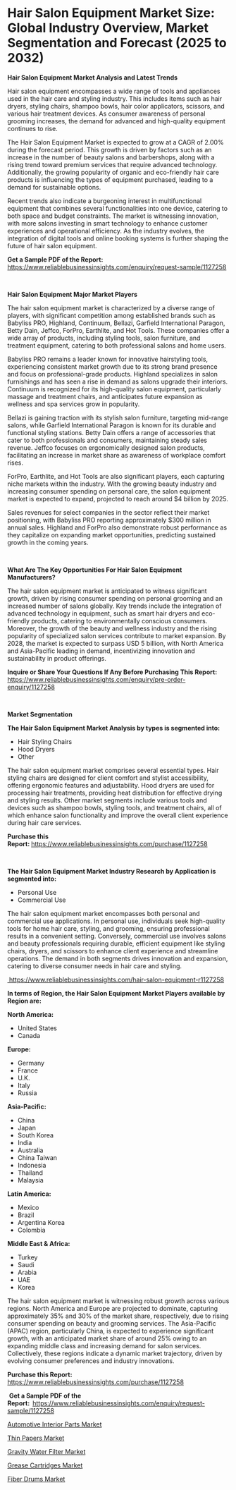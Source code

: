 <p><h1>Hair Salon Equipment Market Size: Global Industry Overview, Market Segmentation and Forecast (2025 to 2032)</h1></p><p><strong>Hair Salon Equipment Market Analysis and Latest Trends</strong></p>
<p><p>Hair salon equipment encompasses a wide range of tools and appliances used in the hair care and styling industry. This includes items such as hair dryers, styling chairs, shampoo bowls, hair color applicators, scissors, and various hair treatment devices. As consumer awareness of personal grooming increases, the demand for advanced and high-quality equipment continues to rise.</p><p>The Hair Salon Equipment Market is expected to grow at a CAGR of 2.00% during the forecast period. This growth is driven by factors such as an increase in the number of beauty salons and barbershops, along with a rising trend toward premium services that require advanced technology. Additionally, the growing popularity of organic and eco-friendly hair care products is influencing the types of equipment purchased, leading to a demand for sustainable options.</p><p>Recent trends also indicate a burgeoning interest in multifunctional equipment that combines several functionalities into one device, catering to both space and budget constraints. The market is witnessing innovation, with more salons investing in smart technology to enhance customer experiences and operational efficiency. As the industry evolves, the integration of digital tools and online booking systems is further shaping the future of hair salon equipment.</p></p>
<p><strong>Get a Sample PDF of the Report:&nbsp;</strong> <a href="https://www.reliablebusinessinsights.com/enquiry/request-sample/1127258?utm_campaign=1873&utm_medium=2&utm_source=Github&utm_content=ia&utm_term=05022025&utm_id=hair-salon-equipment">https://www.reliablebusinessinsights.com/enquiry/request-sample/1127258</a></p>
<p>&nbsp;</p>
<p><strong>Hair Salon Equipment Major Market Players</strong></p>
<p><p>The hair salon equipment market is characterized by a diverse range of players, with significant competition among established brands such as Babyliss PRO, Highland, Continuum, Bellazi, Garfield International Paragon, Betty Dain, Jeffco, ForPro, Earthlite, and Hot Tools. These companies offer a wide array of products, including styling tools, salon furniture, and treatment equipment, catering to both professional salons and home users.</p><p>Babyliss PRO remains a leader known for innovative hairstyling tools, experiencing consistent market growth due to its strong brand presence and focus on professional-grade products. Highland specializes in salon furnishings and has seen a rise in demand as salons upgrade their interiors. Continuum is recognized for its high-quality salon equipment, particularly massage and treatment chairs, and anticipates future expansion as wellness and spa services grow in popularity.</p><p>Bellazi is gaining traction with its stylish salon furniture, targeting mid-range salons, while Garfield International Paragon is known for its durable and functional styling stations. Betty Dain offers a range of accessories that cater to both professionals and consumers, maintaining steady sales revenue. Jeffco focuses on ergonomically designed salon products, facilitating an increase in market share as awareness of workplace comfort rises.</p><p>ForPro, Earthlite, and Hot Tools are also significant players, each capturing niche markets within the industry. With the growing beauty industry and increasing consumer spending on personal care, the salon equipment market is expected to expand, projected to reach around $4 billion by 2025.</p><p>Sales revenues for select companies in the sector reflect their market positioning, with Babyliss PRO reporting approximately $300 million in annual sales. Highland and ForPro also demonstrate robust performance as they capitalize on expanding market opportunities, predicting sustained growth in the coming years.</p></p>
<p>&nbsp;</p>
<p><strong>What Are The Key Opportunities For Hair Salon Equipment Manufacturers?</strong></p>
<p><p>The hair salon equipment market is anticipated to witness significant growth, driven by rising consumer spending on personal grooming and an increased number of salons globally. Key trends include the integration of advanced technology in equipment, such as smart hair dryers and eco-friendly products, catering to environmentally conscious consumers. Moreover, the growth of the beauty and wellness industry and the rising popularity of specialized salon services contribute to market expansion. By 2028, the market is expected to surpass USD 5 billion, with North America and Asia-Pacific leading in demand, incentivizing innovation and sustainability in product offerings.</p></p>
<p><strong>Inquire or Share Your Questions If Any Before Purchasing This Report:</strong> <a href="https://www.reliablebusinessinsights.com/enquiry/pre-order-enquiry/1127258?utm_campaign=1873&utm_medium=2&utm_source=Github&utm_content=ia&utm_term=05022025&utm_id=hair-salon-equipment">https://www.reliablebusinessinsights.com/enquiry/pre-order-enquiry/1127258</a></p>
<p>&nbsp;</p>
<p><strong>Market Segmentation</strong></p>
<p><strong>The Hair Salon Equipment Market Analysis by types is segmented into:</strong></p>
<p><ul><li>Hair Styling Chairs</li><li>Hood Dryers</li><li>Other</li></ul></p>
<p><p>The hair salon equipment market comprises several essential types. Hair styling chairs are designed for client comfort and stylist accessibility, offering ergonomic features and adjustability. Hood dryers are used for processing hair treatments, providing heat distribution for effective drying and styling results. Other market segments include various tools and devices such as shampoo bowls, styling tools, and treatment chairs, all of which enhance salon functionality and improve the overall client experience during hair care services.</p></p>
<p><strong>Purchase this Report:&nbsp;</strong><a href="https://www.reliablebusinessinsights.com/purchase/1127258?utm_campaign=1873&utm_medium=2&utm_source=Github&utm_content=ia&utm_term=05022025&utm_id=hair-salon-equipment">https://www.reliablebusinessinsights.com/purchase/1127258</a></p>
<p>&nbsp;</p>
<p><strong>The Hair Salon Equipment Market Industry Research by Application is segmented into:</strong></p>
<p><ul><li>Personal Use</li><li>Commercial Use</li></ul></p>
<p><p>The hair salon equipment market encompasses both personal and commercial use applications. In personal use, individuals seek high-quality tools for home hair care, styling, and grooming, ensuring professional results in a convenient setting. Conversely, commercial use involves salons and beauty professionals requiring durable, efficient equipment like styling chairs, dryers, and scissors to enhance client experience and streamline operations. The demand in both segments drives innovation and expansion, catering to diverse consumer needs in hair care and styling.</p></p>
<p><a href="https://www.reliablebusinessinsights.com/hair-salon-equipment-r1127258?utm_campaign=1873&utm_medium=2&utm_source=Github&utm_content=ia&utm_term=05022025&utm_id=hair-salon-equipment">&nbsp;https://www.reliablebusinessinsights.com/hair-salon-equipment-r1127258</a></p>
<p><strong>In terms of Region, the Hair Salon Equipment Market Players available by Region are:</strong></p>
<p>
    <p> <strong> North America: </strong>
        <ul>
            <li>United States</li>
            <li>Canada</li>
        </ul>
        </p> 
    <p> <strong> Europe: </strong>
        <ul>
            <li>Germany</li>
            <li>France</li>
            <li>U.K.</li>
            <li>Italy</li>
            <li>Russia</li>
        </ul>
        </p> 
    <p> <strong> Asia-Pacific: </strong>
        <ul>
            <li>China</li>
            <li>Japan</li>
            <li>South Korea</li>
            <li>India</li>
            <li>Australia</li>
            <li>China Taiwan</li>
            <li>Indonesia</li>
            <li>Thailand</li>
            <li>Malaysia</li>
        </ul>
        </p> 
    <p> <strong> Latin America: </strong>
        <ul>
            <li>Mexico</li>
            <li>Brazil</li>
            <li>Argentina Korea</li>
            <li>Colombia</li>
        </ul>
        </p> 
    <p> <strong> Middle East & Africa: </strong>
        <ul>
            <li>Turkey</li>
            <li>Saudi</li>
            <li>Arabia</li>
            <li>UAE</li>
            <li>Korea</li>
        </ul>
    </p>
    </p>
<p><p>The hair salon equipment market is witnessing robust growth across various regions. North America and Europe are projected to dominate, capturing approximately 35% and 30% of the market share, respectively, due to rising consumer spending on beauty and grooming services. The Asia-Pacific (APAC) region, particularly China, is expected to experience significant growth, with an anticipated market share of around 25% owing to an expanding middle class and increasing demand for salon services. Collectively, these regions indicate a dynamic market trajectory, driven by evolving consumer preferences and industry innovations.</p></p>
<p><strong>Purchase this Report: </strong><a href="https://www.reliablebusinessinsights.com/purchase/1127258?utm_campaign=1873&utm_medium=2&utm_source=Github&utm_content=ia&utm_term=05022025&utm_id=hair-salon-equipment">https://www.reliablebusinessinsights.com/purchase/1127258</a></p>
<p>&nbsp;<strong>Get a Sample PDF of the Report:&nbsp;&nbsp;</strong><a href="https://www.reliablebusinessinsights.com/enquiry/request-sample/1127258?utm_campaign=1873&utm_medium=2&utm_source=Github&utm_content=ia&utm_term=05022025&utm_id=hair-salon-equipment">https://www.reliablebusinessinsights.com/enquiry/request-sample/1127258</a></p>
<p><strong></strong></p>
<p><p><a href="https://www.linkedin.com/pulse/global-automotive-interior-parts-market-pulse-trends-pgdlc?utm_campaign=1873&utm_medium=2&utm_source=Github&utm_content=ia&utm_term=05022025&utm_id=hair-salon-equipment">Automotive Interior Parts Market</a></p><p><a href="https://www.linkedin.com/pulse/thin-papers-market-structure-size-analysis-cagr-121-from-bcl2c?utm_campaign=1873&utm_medium=2&utm_source=Github&utm_content=ia&utm_term=05022025&utm_id=hair-salon-equipment">Thin Papers Market</a></p><p><a href="https://github.com/rabiumofer/Market-Research-Report-List-1/blob/main/gravity-water-filter-market.md?utm_campaign=1873&utm_medium=2&utm_source=Github&utm_content=ia&utm_term=05022025&utm_id=hair-salon-equipment">Gravity Water Filter Market</a></p><p><a href="https://github.com/abuugjetaj/Market-Research-Report-List-1/blob/main/grease-cartridges-market.md?utm_campaign=1873&utm_medium=2&utm_source=Github&utm_content=ia&utm_term=05022025&utm_id=hair-salon-equipment">Grease Cartridges Market</a></p><p><a href="https://www.linkedin.com/pulse/fiber-drums-market-metrics-like-size-growth-share-measured-pbr1c?utm_campaign=1873&utm_medium=2&utm_source=Github&utm_content=ia&utm_term=05022025&utm_id=hair-salon-equipment">Fiber Drums Market</a></p></p>